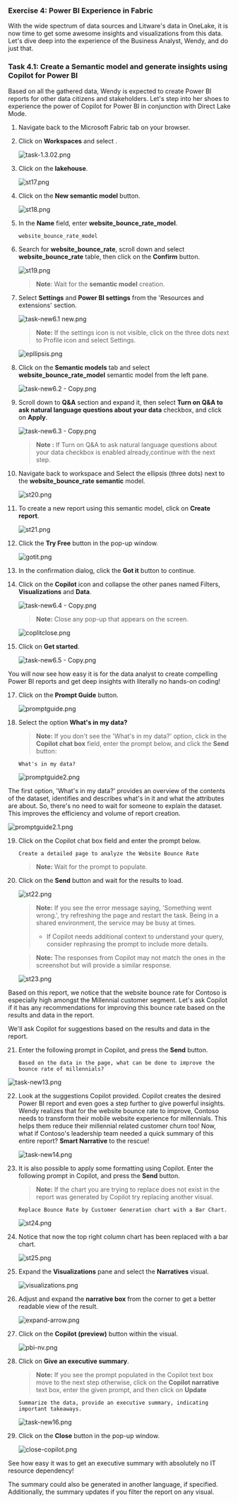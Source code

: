 
### Exercise 4: Power BI Experience in Fabric 
 With the wide spectrum of data sources and Litware's data in OneLake, it is now time to get some awesome insights and visualizations from this data. Let's dive deep into the experience of the Business Analyst, Wendy, and do just that.

### Task 4.1: Create a Semantic model and generate insights using Copilot for Power BI

Based on all the gathered data, Wendy is expected to create Power BI reports for other data citizens and stakeholders. Let's step into her shoes to experience the power of Copilot for Power BI in conjunction with Direct Lake Mode.


1. Navigate back to the Microsoft Fabric tab on your browser.

2. Click on **Workspaces** and select **<inject key= "WorkspaceName" enableCopy="false"/>**.

    ![task-1.3.02.png](media/l14.png)

4. Click on the **lakehouse**.

    ![st17.png](media/st17.png)

5. Click on the **New semantic model** button. 

    ![st18.png](media/st18.png)

6. In the **Name** field, enter **website_bounce_rate_model**.

    ```
    website_bounce_rate_model
    ```

7. Search for **website_bounce_rate**, scroll down and select **website_bounce_rate** table, then click on the **Confirm** button.

    ![st19.png](media/st19.png)

    >**Note**: Wait for the **semantic model** creation.

8. Select **Settings** and **Power BI settings** from the 'Resources and extensions' section.

    ![task-new6.1 new.png](media/task-new6.1.png)

    >**Note:** If the settings icon is not visible, click on the three dots next to Profile icon and select Settings.

    ![epllipsis.png](media/epllipsis.png)

9. Click on the **Semantic models** tab and select **website_bounce_rate_model** semantic model from the left pane.

    ![task-new6.2 - Copy.png](media/task-new6.2.png)

10. Scroll down to **Q&A** section and expand it, then select **Turn on Q&A to ask natural language questions about your data** checkbox, and click on **Apply**.

    ![task-new6.3 - Copy.png](media/task-new6.3.png)

    >**Note :** If Turn on Q&A to ask natural language questions about your data checkbox is enabled already,continue with the next step.

11. Navigate back to workspace and Select the ellipsis (three dots) next to the **website_bounce_rate semantic** model.

    ![st20.png](media/st20.png)

12. To create a new report using this semantic model, click on **Create report**.
 
    ![st21.png](media/st21.png)

14. Click the **Try Free** button in the pop-up window.

    ![gotit.png](media/gotit.png)

15. In the confirmation dialog, click the **Got it** button to continue.

13. Click on the **Copilot** icon and collapse the other panes named Filters, **Visualizations** and **Data**.

    ![task-new6.4 - Copy.png](media/task-new6.4.png)

    >**Note:** Close any pop-up that appears on the screen.

    ![coplitclose.png](media/coplitclose.png)

14. Click on **Get started**.

    ![task-new6.5 - Copy.png](media/l2.png)


You will now see how easy it is for the data analyst to create compelling Power BI reports and get deep insights with literally no hands-on coding!
	
17. Click on the **Prompt Guide** button.

    ![promptguide.png](media/promptguide.png)  

18. Select the option **What's in my data?**

    > **Note:** If you don't see the 'What's in my data?' option, click in the **Copilot chat box** field, enter the prompt below, and click the **Send** button: 

    ```
    What's in my data?
    ```
    ![promptguide2.png](media/promptguide2.png)

The first option, 'What's in my data?' provides an overview of the contents of the dataset, identifies and describes what's in it and what the attributes are about. So, there's no need to wait for someone to explain the dataset. This improves the efficiency and volume of report creation.

![promptguide2.1.png](media/promptguide2.1.png)

19. Click on the Copilot chat box field and enter the prompt below.

    ```
    Create a detailed page to analyze the Website Bounce Rate
    ``` 

    >**Note:** Wait for the prompt to populate.

20. Click on the **Send** button and wait for the results to load. 

    ![st22.png](media/items.png)
	
    >**Note:** If you see the error message saying, 'Something went wrong.', try refreshing the page and restart the task. Being in a shared environment, the service may be busy at times.
    >- If Copilot needs additional context to understand your query, consider rephrasing the prompt to include more details.

    >**Note:** The responses from Copilot may not match the ones in the screenshot but will provide a similar response.

    ![st23.png](media/st23.png)

Based on this report, we notice that the website bounce rate for Contoso is especially high amongst the Millennial customer segment. Let's ask Copilot if it has any recommendations for improving this bounce rate based on the results and data in the report.

We'll ask Copilot for suggestions based on the results and data in the report. 

21. Enter the following prompt in Copilot, and press the **Send** button.

    ```
    Based on the data in the page, what can be done to improve the bounce rate of millennials?
    ``` 
	
  ![task-new13.png](media/img-12.png)
	
22. Look at the suggestions Copilot provided. Copilot creates the desired Power BI report and even goes a step further to give powerful insights. Wendy realizes that for the website bounce rate to improve, Contoso needs to transform their mobile website experience for millennials. This helps them reduce their millennial related customer churn too! Now, what if Contoso's leadership team needed a quick summary of this entire report? **Smart Narrative** to the rescue! 
	
    ![task-new14.png](media/task-new14.png)

23. It is also possible to apply some formatting using Copilot. Enter the following prompt in Copilot, and press the **Send** button.

    >**Note:** If the chart you are trying to replace does not exist in the report was generated by Copilot try replacing another visual.

    ```
    Replace Bounce Rate by Customer Generation chart with a Bar Chart.
    ```

    ![st24.png](media/st24.png)

24. Notice that now the top right column chart has been replaced with a bar chart.

    ![st25.png](media/st25.png)
	
25. Expand the **Visualizations** pane and select the **Narratives** visual. 

    ![visualizations.png](media/visualizations.png)

26. Adjust and expand the **narrative box** from the corner to get a better readable view of the result.
 
    ![expand-arrow.png](media/expand-arrow.png)
 
27. Click on the **Copilot (preview)** button within the visual.
 
    ![pbi-nv.png](media/pbi-nv.png)
   
28. Click on **Give an executive summary**.
 
    >**Note:** If you see the prompt populated in the Copilot text box move to the next step otherwise, click on the **Copilot narrative** text box, enter the given prompt, and then click on **Update**
    
    ```
    Summarize the data, provide an executive summary, indicating important takeaways.
    ``` 

    ![task-new16.png](media/task-new16.png)
 
29. Click on the **Close** button in the pop-up window.
 
    ![close-copilot.png](media/close-copilot.png)
 
See how easy it was to get an executive summary with absolutely no IT resource dependency!
	
The summary could also be generated in another language, if specified. Additionally, the summary updates if you filter the report on any visual.
